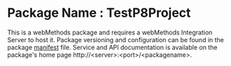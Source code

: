 # Package Name : TestP8Project
This is a webMethods package and requires a webMethods Integration Server to host it. Package versioning and configuration can be found in the package [manifest](./TestP8Project/manifest.v3) file. Service and API documentation is available on the package's home page http://&lt;server&gt;:&lt;port&gt;/&lt;packagename>.